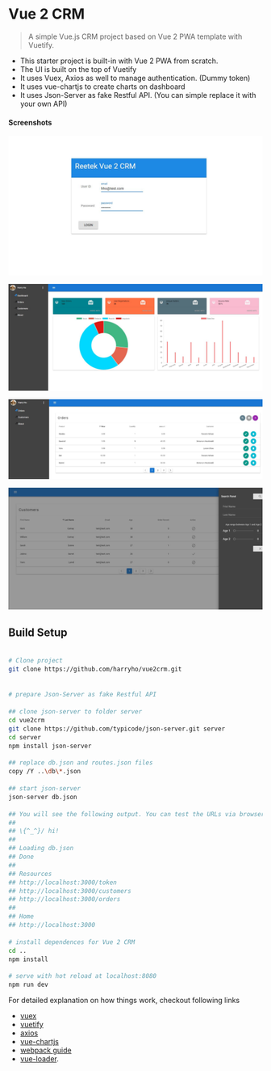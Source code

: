 # Vue 2 CRM

> A simple Vue.js CRM project based on Vue 2 PWA template with Vuetify. 

* This starter project is built-in with Vue 2 PWA from scratch.
* The UI is built on the top of Vuetify
* It uses Vuex, Axios as well to manage authentication. (Dummy token)
* It uses vue-chartjs to create charts on dashboard
* It uses Json-Server as fake Restful API. (You can simple replace it with your own API)

#### Screenshots

![Screenshot1](screenshots/screenshot-1.JPG)

![Screenshot3](screenshots/screenshot-3.JPG)

![Screenshot2](screenshots/screenshot-2.JPG)

![Screenshot5](screenshots/screenshot-7.JPG)

## Build Setup

``` bash

# Clone project
git clone https://github.com/harryho/vue2crm.git


# prepare Json-Server as fake Restful API

## clone json-server to folder server
cd vue2crm
git clone https://github.com/typicode/json-server.git server
cd server
npm install json-server

## replace db.json and routes.json files
copy /Y ..\db\*.json

## start json-server
json-server db.json

## You will see the following output. You can test the URLs via browser.
##
## \{^_^}/ hi!                        
##                                    
## Loading db.json                    
## Done                               
##                                    
## Resources                          
## http://localhost:3000/token        
## http://localhost:3000/customers    
## http://localhost:3000/orders       
##                                    
## Home                               
## http://localhost:3000              

# install dependences for Vue 2 CRM
cd ..
npm install

# serve with hot reload at localhost:8080
npm run dev

```

For detailed explanation on how things work, checkout following links

* [vuex](https://vuex.vuejs.org/en/)
* [vuetify](https://vuetifyjs.com/)
* [axios](https://github.com/mzabriskie/axios/)
* [vue-chartjs](https://github.com/apertureless/vue-chartjs)
* [webpack guide](http://vuejs-templates.github.io/webpack/) 
* [vue-loader](http://vuejs.github.io/vue-loader).
